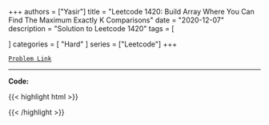 
+++
authors = ["Yasir"]
title = "Leetcode 1420: Build Array Where You Can Find The Maximum Exactly K Comparisons"
date = "2020-12-07"
description = "Solution to Leetcode 1420"
tags = [
    
]
categories = [
    "Hard"
]
series = ["Leetcode"]
+++



[`Problem Link`](https://leetcode.com/problems/build-array-where-you-can-find-the-maximum-exactly-k-comparisons/description/)

---

**Code:**

{{< highlight html >}}

{{< /highlight >}}

